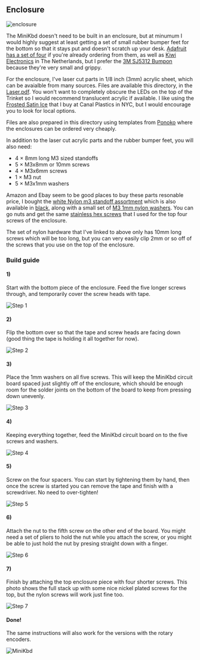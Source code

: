 ## Enclosure

![enclosure](/Hardware/buildImages/enclosure-pieces.gif)

The MiniKbd doesn't need to be built in an enclosure, but at minumum I would highly suggest at least getting a set of small rubber bumper feet for the bottom so that it stays put and doesn't scratch up your desk. [Adafruit has a set of four](https://www.adafruit.com/product/550) if you're already ordering from them, as well as [Kiwi Electronics](https://www.kiwi-electronics.nl/siliconen-voetjes-voor-behuizingen-4-stuks) in The Netherlands, but I prefer the [3M SJ5312 Bumpon](https://www.amazon.com/gp/product/B000NG60SW/ref=oh_aui_detailpage_o00_s00?ie=UTF8&psc=1) because they're very small and grippy.

For the enclosure, I've laser cut parts in 1/8 inch (3mm) acrylic sheet, which can be avaialble from many sources. Files are available this directory, in the [Laser.pdf](./Laser.pdf). You won't want to completely obscure the LEDs on the top of the Trinket so I would recommend translucent acrylic if available. I like using the [Frosted Satin Ice](https://www.canalplastic.com/collections/plexi-sheets/products/0d010-df-frosted-satin-ice-acrylic-sheet?variant=32918342606) that I buy at Canal Plastics in NYC, but I would encourage you to look for local options. 

Files are also prepared in this directory using templates from [Ponoko](https://www.ponoko.com/) where the enclosures can be ordered very cheaply.

In addition to the laser cut acrylic parts and the rubber bumper feet, you will also need:
- 4 × 8mm long M3 sized standoffs
- 5 × M3x8mm or 10mm screws
- 4 × M3x6mm screws
- 1 × M3 nut
- 5 × M3x1mm washers

Amazon and Ebay seem to be good places to buy these parts resonable price, I bought the [white Nylon m3 standoff assortment](https://www.amazon.com/gp/product/B01DK3905Y/ref=oh_aui_detailpage_o00_s00?ie=UTF8&psc=1) which is also available in [black](https://www.amazon.com/gp/product/B01E8JZWZ6/ref=ox_sc_sfl_title_14?ie=UTF8&psc=1&smid=A1Z1DJFHECM1GS), along with a small set of [M3 1mm nylon washers](https://www.amazon.com/gp/product/B01N45UFLG/ref=oh_aui_detailpage_o01_s00?ie=UTF8&psc=1). You can go nuts and get the same [stainless hex screws](https://www.amazon.com/gp/product/B01M3SFIAZ/ref=oh_aui_detailpage_o01_s00?ie=UTF8&psc=1) that I used for the top four screws of the enclosure.

The set of nylon hardware that I've linked to above only has 10mm long screws which will be too long, but you can very easily clip 2mm or so off of the screws that you use on the top of the enclosure.

### Build guide

#### 1)

Start with the bottom piece of the enclosure. Feed the five longer screws through, and temporarily cover the screw heads with tape.

![Step 1](./buildImages/01-TapeScrews.jpg)

#### 2)

Flip the bottom over so that the tape and screw heads are facing down (good thing the tape is holding it all together for now).

![Step 2](./buildImages/02-TapeScrews2.jpg)

#### 3)

Place the 1mm washers on all five screws. This will keep the MiniKbd circuit board spaced just slightly off of the enclosure, which should be enough room for the solder joints on the bottom of the board to keep from pressing down unevenly.

![Step 3](./buildImages/03-Washers.jpg)

#### 4)

Keeping everything together, feed the MiniKbd circuit board on to the five screws and washers.

![Step 4](./buildImages/04-PCB.jpg)

#### 5)

Screw on the four spacers. You can start by tightening them by hand, then once the screw is started you can remove the tape and finish with a screwdriver. No need to over-tighten!

![Step 5](./buildImages/05-Spacers.jpg)

#### 6)

Attach the nut to the fifth screw on the other end of the board. You might need a set of pliers to hold the nut while you attach the screw, or you might be able to just hold the nut by presing straight down with a finger.

![Step 6](./buildImages/06-SpacersAndNut.jpg)

#### 7)

Finish by attaching the top enclosure piece with four shorter screws. This photo shows the full stack up with some nice nickel plated screws for the top, but the nylon screws will work just fine too.

![Step 7](./buildImages/07-FullStack.jpg)

#### Done!

The same instructions will also work for the versions with the rotary encoders.

![MiniKbd](/images/six-key-enclosure.jpg)
